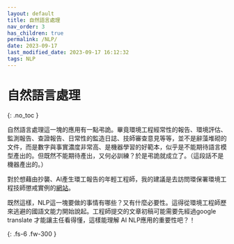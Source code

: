 ```yaml
---
layout: default
title: 自然語言處理
nav_order: 3
has_children: true
permalink: /NLP/
date: 2023-09-17
last_modified_date: 2023-09-17 16:12:32
tags: NLP
---
```


# 自然語言處理
{: .no_toc }

自然語言處理這一塊的應用有一點弔詭。畢竟環境工程經常性的報告、環境評估、監測報告、查證報告、日常性的監造日誌、技師審查意見等等，並不是辭藻堆砌的文件，而是數字與事實濃度非常高、是機器學習的好範本，似乎是不能期待語言模型產出的。但既然不能期待產出，又何必訓練？於是弔詭就成立了。（這段話不是機器產出的。）

對於想藉由抄襲、AI產生環工報告的年輕工程師，我的建議是去訪問環保署環境工程技師懲戒實例的[網站]()。

既然這樣，NLP這一塊要做的事情有哪些？又有什麼必要性。這得從環境工程師歷來逃避的國語文能力開始說起。工程師提交的文章初稿可能需要先經過google translate 才能讓主任看得懂，這樣能理解 AI NLP應用的重要性吧？！

{: .fs-6 .fw-300 }
